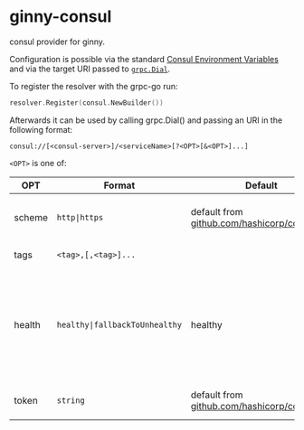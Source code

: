 # ginny-consul
consul provider for ginny.


Configuration is possible via the standard
[Consul Environment
Variables](https://developer.hashicorp.com/consul/commands#environment-variables)
and via the target URI passed to
[`grpc.Dial`](https://pkg.go.dev/google.golang.org/grpc#Dial).

To register the resolver with the grpc-go run:

```go
resolver.Register(consul.NewBuilder())
```

Afterwards it can be used by calling grpc.Dial() and passing an URI in the
following format:

```
consul://[<consul-server>]/<serviceName>[?<OPT>[&<OPT>]...]
```

`<OPT>` is one of:

| OPT    | Format                         | Default                                                                                            | Description                                                                                                                                                      |
| ------ | ------------------------------ | -------------------------------------------------------------------------------------------------- | ---------------------------------------------------------------------------------------------------------------------------------------------------------------- |
| scheme | `http\|https`                  | default from [github.com/hashicorp/consul/api](https://pkg.go.dev/github.com/hashicorp/consul/api) | Establish connection to consul via http or https.                                                                                                                |
| tags   | `<tag>,[,<tag>]...`            |                                                                                                    | Filter service by tags                                                                                                                                           |
| health | `healthy\|fallbackToUnhealthy` | healthy                                                                                            | `healthy` resolves only to services with a passing health status.<br>`fallbackToUnhealthy` resolves to unhealthy ones if none exist with passing healthy status. |
| token  | `string`                       | default from [github.com/hashicorp/consul/api](https://pkg.go.dev/github.com/hashicorp/consul/api) | Authenticate Consul API Request with the token.                                                                                                                  |